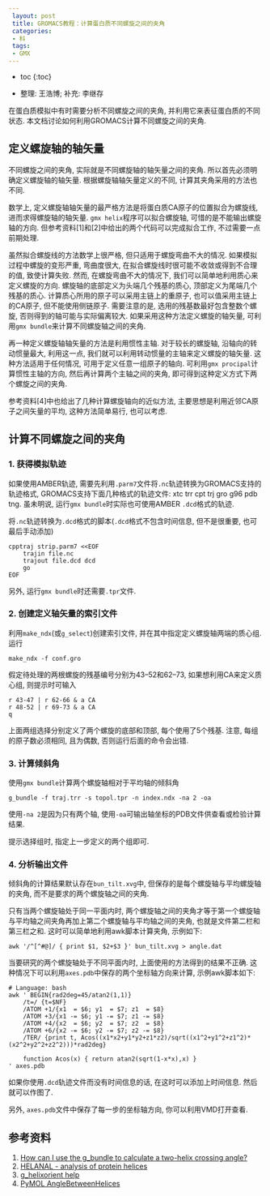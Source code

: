 ```yaml
---
 layout: post
 title: GROMACS教程：计算蛋白质不同螺旋之间的夹角
 categories:
 - 科
 tags:
 - GMX
---
```


* toc
{:toc}

<ul>
<li>整理: 王浩博; 补充: 李继存</li>
</ul>

<p>在蛋白质模拟中有时需要分析不同螺旋之间的夹角, 并利用它来表征蛋白质的不同状态.
本文档讨论如何利用GROMACS计算不同螺旋之间的夹角.</p>

## 定义螺旋轴的轴矢量

<p>不同螺旋之间的夹角, 实际就是不同螺旋轴的轴矢量之间的夹角. 所以首先必须明确定义螺旋轴的轴矢量.
根据螺旋轴轴矢量定义的不同, 计算其夹角采用的方法也不同.</p>

<p>数学上, 定义螺旋轴轴矢量的最严格方法是将蛋白质CA原子的位置拟合为螺旋线, 进而求得螺旋轴的轴矢量. <code>gmx helix</code>程序可以拟合螺旋轴, 可惜的是不能输出螺旋轴的方向. 但参考资料[1]和[2]中给出的两个代码可以完成拟合工作, 不过需要一点前期处理.</p>

<p>虽然拟合螺旋线的方法数学上很严格, 但只适用于螺旋弯曲不大的情况. 如果模拟过程中螺旋的变形严重, 弯曲度很大, 在拟合螺旋线时很可能不收敛或得到不合理的值, 致使计算失败. 然而, 在螺旋弯曲不大的情况下, 我们可以简单地利用质心来定义螺旋的方向. 螺旋轴的底部定义为头端几个残基的质心, 顶部定义为尾端几个残基的质心. 计算质心所用的原子可以采用主链上的重原子, 也可以值采用主链上的CA原子, 但不能使用侧链原子. 需要注意的是, 选用的残基数最好包含整数个螺旋, 否则得到的轴可能与实际偏离较大. 如果采用这种方法定义螺旋的轴矢量, 可利用<code>gmx bundle</code>来计算不同螺旋轴之间的夹角.</p>

<p>再一种定义螺旋轴轴矢量的方法是利用惯性主轴. 对于较长的螺旋轴, 沿轴向的转动惯量最大, 利用这一点, 我们就可以利用转动惯量的主轴来定义螺旋的轴矢量.
这种方法适用于任何情况, 可用于定义任意一组原子的轴向. 可利用<code>gmx procipal</code>计算惯性主轴的方向, 然后再计算两个主轴之间的夹角, 即可得到这种定义方式下两个螺旋之间的夹角.</p>

<p>参考资料[4]中也给出了几种计算螺旋轴向的近似方法, 主要思想是利用近邻CA原子之间矢量的平均, 这种方法简单易行, 也可以考虑.</p>

## 计算不同螺旋之间的夹角

### 1. 获得模拟轨迹

<p>如果使用AMBER轨迹, 需要先利用<code>.parm7</code>文件将<code>.nc</code>轨迹转换为GROMACS支持的轨迹格式, GROMACS支持下面几种格式的轨迹文件: xtc trr cpt trj gro g96 pdb tng.
虽未明说, 运行<code>gmx bundle</code>时实际也可使用AMBER <code>.dcd</code>格式的轨迹.</p>

<p>将<code>.nc</code>轨迹转换为<code>.dcd</code>格式的脚本(<code>.dcd</code>格式不包含时间信息, 但不是很重要, 也可最后手动添加)</p>

<pre><code>cpptraj strip.parm7 &lt;&lt;EOF
    trajin file.nc
    trajout file.dcd dcd
    go
EOF
</code></pre>

<p>另外, 运行<code>gmx bundle</code>时还需要<code>.tpr</code>文件.</p>

### 2. 创建定义轴矢量的索引文件

<p>利用<code>make_ndx</code>(或<code>g_select</code>)创建索引文件, 并在其中指定定义螺旋轴两端的质心组. 运行</p>

<pre><code>make_ndx -f conf.gro
</code></pre>

<p>假定待处理的两根螺旋的残基编号分别为43&#8211;52和62&#8211;73, 如果想利用CA来定义质心组, 则提示时可输入</p>

<pre><code>r 43-47 | r 62-66 &amp; a CA
r 48-52 | r 69-73 &amp; a CA
q
</code></pre>

<p>上面两组选择分别定义了两个螺旋的底部和顶部, 每个使用了5个残基. 注意, 每组的原子数必须相同, 且为偶数, 否则运行后面的命令会出错.</p>

### 3. 计算倾斜角

<p>使用<code>gmx bundle</code>计算两个螺旋轴相对于平均轴的倾斜角</p>

<pre><code>g_bundle -f traj.trr -s topol.tpr -n index.ndx -na 2 -oa
</code></pre>

<p>使用<code>-na 2</code>是因为只有两个轴, 使用<code>-oa</code>可输出轴坐标的PDB文件供查看或检验计算结果.</p>

<p>提示选择组时, 指定上一步定义的两个组即可.</p>

### 4. 分析输出文件

<p>倾斜角的计算结果默认存在<code>bun_tilt.xvg</code>中, 但保存的是每个螺旋轴与平均螺旋轴的夹角, 而不是要求的两个螺旋轴之间的夹角. </p>

<p>只有当两个螺旋轴处于同一平面内时, 两个螺旋轴之间的夹角才等于第一个螺旋轴与平均轴之间夹角再加上第二个螺旋轴与平均轴之间的夹角, 也就是文件第二栏和第三栏之和. 这时可以简单地利用awk脚本计算夹角, 示例如下:</p>

<pre><code>awk '/^[^#@]/ { print $1, $2+$3 }' bun_tilt.xvg &gt; angle.dat
</code></pre>

<p>当要研究的两个螺旋轴处于不同平面内时, 上面使用的方法得到的结果不正确. 这种情况下可以利用<code>axes.pdb</code>中保存的两个坐标轴方向来计算, 示例awk脚本如下:</p>

<pre class="line-numbers" data-start="0"><code class="language-bash"># Language: bash
awk ' BEGIN{rad2deg=45/atan2(1,1)}
	/t=/ {t=$NF}
	/ATOM +1/{x1  = $6; y1  = $7; z1  = $8}
	/ATOM +3/{x1 -= $6; y1 -= $7; z1 -= $8}
	/ATOM +4/{x2  = $6; y2  = $7; z2  = $8}
	/ATOM +6/{x2 -= $6; y2 -= $7; z2 -= $8}
	/TER/ {print t, Acos((x1*x2+y1*y2+z1*z2)/sqrt((x1^2+y1^2+z1^2)*(x2^2+y2^2+z2^2)))*rad2deg}

	function Acos(x) { return atan2(sqrt(1-x*x),x) }
' axes.pdb
</code></pre>

<p>如果你使用<code>.dcd</code>轨迹文件而没有时间信息的话, 在这时可以添加上时间信息. 然后就可以作图了.</p>

<p>另外, <code>axes.pdb</code>文件中保存了每一步的坐标轴方向, 你可以利用VMD打开查看.</p>

## 参考资料

<ol class="incremental">
<li><a href="http://www.researchgate.net/post/How_can_I_use_the_g_bundle_to_calculate_a_two-helix_crossing_angle">How can I use the g_bundle to calculate a two-helix crossing angle?</a></li>
<li><a href="https://mdanalysis.googlecode.com/svn/trunk/doc/html/documentation_pages/analysis/helanal.html">HELANAL - analysis of protein helices</a></li>
<li><a href="http://comments.gmane.org/gmane.science.biology.gromacs.user/66416">g_helixorient help</a></li>
<li><a href="http://www.pymolwiki.org/index.php/AngleBetweenHelices">PyMOL AngleBetweenHelices</a></li>
</ol>
